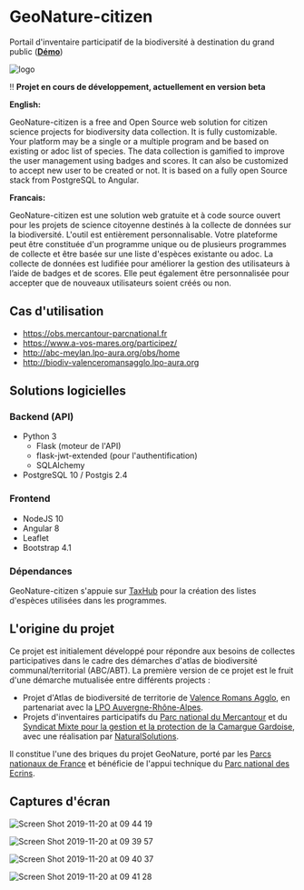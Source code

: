 # GeoNature-citizen

Portail d'inventaire participatif de la biodiversité à destination du grand public ([**Démo**](http://51.83.46.49/citizen/home))

![logo](https://github.com/PnX-SI/GeoNature-citizen/raw/master/frontend/src/assets/logo.png)

:bangbang: **Projet en cours de développement, actuellement en version beta**

**English:**

GeoNature-citizen is a free and Open Source web solution for citizen science projects for biodiversity data collection. It is fully customizable. Your platform may be a single or a multiple program and be based on existing or adoc list of species.
The data collection is gamified to improve the user management using badges and scores. It can also be customized to accept new user to be created or not.
It is based on a fully open Source stack from PostgreSQL to Angular.

**Francais:**

GeoNature-citizen est une solution web gratuite et à code source ouvert pour les projets de science citoyenne destinés à la collecte de données sur la biodiversité. L'outil est entièrement personnalisable. Votre plateforme peut être constituée d'un programme unique ou de plusieurs programmes de collecte et être basée sur une liste d'espèces existante ou adoc.
La collecte de données est ludifiée pour améliorer la gestion des utilisateurs à l’aide de badges et de scores. Elle peut également être personnalisée pour accepter que de nouveaux utilisateurs soient créés ou non.

## Cas d'utilisation

- https://obs.mercantour-parcnational.fr
- https://www.a-vos-mares.org/participez/
- http://abc-meylan.lpo-aura.org/obs/home
- http://biodiv-valenceromansagglo.lpo-aura.org

## Solutions logicielles

### Backend (API)

* Python 3
  * Flask (moteur de l'API)
  * flask-jwt-extended (pour l'authentification)
  * SQLAlchemy
* PostgreSQL 10 / Postgis 2.4

### Frontend

* NodeJS 10
* Angular 8
* Leaflet
* Bootstrap 4.1

### Dépendances

GeoNature-citizen s'appuie sur [TaxHub](https://github.com/PnX-SI/TaxHub) pour la création des listes d'espèces utilisées dans les programmes.

## L'origine du projet

Ce projet est initialement développé pour répondre aux besoins de collectes participatives dans le cadre des démarches d'atlas de biodiversité communal/territorial (ABC/ABT). 
La première version de ce projet est le fruit d'une démarche mutualisée entre différents projects :
* Projet d'Atlas de biodiversité de territorie de [Valence Romans Agglo](http://www.valenceromansagglo.fr/fr/index.html), en partenariat avec la [LPO Auvergne-Rhône-Alpes](https://auvergne-rhone-alpes.lpo.fr/).
* Projets d'inventaires participatifs du [Parc national du Mercantour](http://www.mercantour-parcnational.fr/fr) et du [Syndicat Mixte pour la gestion et la protection de la Camargue Gardoise](https://www.camarguegardoise.com/), avec une réalisation par [NaturalSolutions](https://www.natural-solutions.eu/).

Il constitue l'une des briques du projet GeoNature, porté par les [Parcs nationaux de France](http://www.parcsnationaux.fr/fr) et bénéficie de l'appui technique du [Parc national des Ecrins](http://www.ecrins-parcnational.fr/).

## Captures d'écran


![Screen Shot 2019-11-20 at 09 44 19](https://user-images.githubusercontent.com/22891423/69222731-5b115680-0b7a-11ea-8cc7-095d9258f8cd.png)

![Screen Shot 2019-11-20 at 09 39 57](https://user-images.githubusercontent.com/22891423/69222565-05d54500-0b7a-11ea-97fa-d03545d617b9.png)

![Screen Shot 2019-11-20 at 09 40 37](https://user-images.githubusercontent.com/22891423/69222574-08379f00-0b7a-11ea-8d25-2bcaeef1e957.png)

![Screen Shot 2019-11-20 at 09 41 28](https://user-images.githubusercontent.com/22891423/69222578-0968cc00-0b7a-11ea-8d4c-7f90175c0cf7.png)
